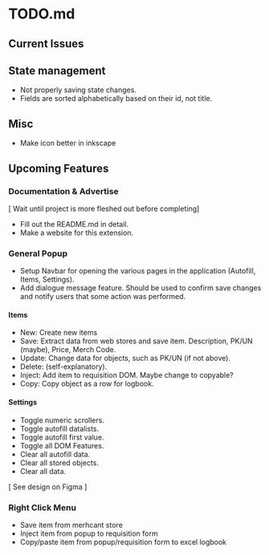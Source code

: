 # **TODO.md**

## **Current Issues**

## State management
- Not properly saving state changes.
- Fields are sorted alphabetically based on their id, not title. 

## Misc
- Make icon better in inkscape

## **Upcoming Features**

### Documentation & Advertise

[ Wait until project is more fleshed out before completing]
- Fill out the README.md in detail.
- Make a website for this extension.


### General Popup
- Setup Navbar for opening the various pages in the application (Autofill, Items, Settings).
- Add dialogue message feature. Should be used to confirm save changes and notify users that some action was performed.


#### Items
- New: Create new items 
- Save: Extract data from web stores and save item. Description, PK/UN (maybe), Price, Merch Code.
- Update: Change data for objects, such as PK/UN (if not above).
- Delete: (self-explanatory).
- Inject: Add item to requisition DOM. Maybe change to copyable?
- Copy: Copy object as a row for logbook.


#### Settings
- Toggle numeric scrollers.
- Toggle autofill datalists.
- Toggle autofill first value.
- Toggle all DOM Features.
- Clear all autofill data.
- Clear all stored objects.
- Clear all data.

[ See design on Figma ]

### Right Click Menu
- Save item from merhcant store
- Inject item from popup to requisition form
- Copy/paste item from popup/requisition form to excel logbook


